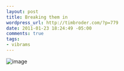 ```yaml
--- 
layout: post
title: Breaking them in
wordpress_url: http://timbroder.com/?p=779
date: 2011-01-23 18:24:49 -05:00
comments: true
tags: 
- vibrams
---
```

<img style="display:block;margin-right:auto;margin-left:auto;" alt="image" src="/images/wp-content/uploads/2011/01/wpid-IMAG0003.jpg" />
